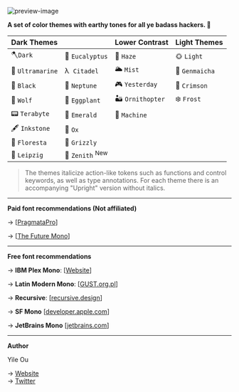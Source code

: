 ![preview-image](https://raw.githubusercontent.com/troydraws/paddy-color-theme/master/paddy-color-theme-preview.gif)

**A set of color themes with earthy tones for all ye badass hackers. 🍁**

| Dark Themes     |                           | Lower Contrast  | Light Themes  |
| --------------- | ------------------------- | --------------- | ------------- |
| 🪓`Dark`         | 🌿 `Eucalyptus`            | 🌄 `Haze`        | 🌞 `Light`     |
| 🌊 `Ultramarine` | λ&nbsp;  `Citadel`        | 🌥 `Mist`        | 🍵 `Genmaicha` |
| 🚧 `Black`       | 🔵 `Neptune`               | 🎮 `Yesterday`   | 🍷 `Crimson`   |
| 🐺 `Wolf`        | 🍆 `Eggplant`              | 🏜 `Ornithopter` | ❄️ `Frost`     |
| 📟 `Terabyte`    | 🌲 `Emerald`               | 🤖 `Machine`     |               |
| 🖋 `Inkstone`    | 🧧 `Ox`                    |                 |               |
| 🌸 `Floresta`    | 🐻 `Grizzly`               |                 |               |
| 🎼 `Leipzig`     | 🌌 `Zenith` <sup>New</sup> |                 |               |

&NewLine;

> The themes italicize action-like tokens such as functions and control keywords, as well as type annotations. 
> For each theme there is an accompanying "Upright" version without italics.

---

**Paid font recommendations (Not affiliated)**

→ [[PragmataPro](https://fsd.it/shop/fonts/pragmatapro/)] 

→ [[The Future Mono](https://klim.co.nz/retail-fonts/the-future-mono/)] 

---

**Free font recommendations**

→ **IBM Plex Mono**: [[Website](https://www.ibm.com/plex/)]

→ **Latin Modern Mono**: [[GUST.org.pl](https://www.gust.org.pl/projects/e-foundry/latin-modern)]

→ **Recursive**: [[recursive.design](https://www.recursive.design/)] 

→ **SF Mono** [[developer.apple.com](https://developer.apple.com/fonts/)]

→ **JetBrains Mono** [[jetbrains.com](https://www.jetbrains.com/lp/mono/)]

---


**Author**

Yile Ou

→ [Website](https://yile.art/)<br />
→ [Twitter](https://twitter.com/yile_art)